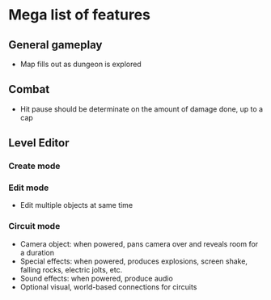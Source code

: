 # Mega list of features
## General gameplay
- Map fills out as dungeon is explored
## Combat
- Hit pause should be determinate on the amount of damage done, up to a cap
## Level Editor
### Create mode
### Edit mode
- Edit multiple objects at same time
### Circuit mode
- Camera object: when powered, pans camera over and reveals room for a duration
- Special effects: when powered, produces explosions, screen shake, falling rocks, electric jolts, etc.
- Sound effects: when powered, produce audio
- Optional visual, world-based connections for circuits

